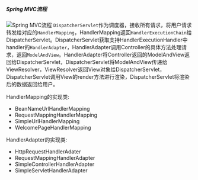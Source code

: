 ##### Spring MVC流程
![Spring MVC流程](../../images/SpringMVC.png)
`DispatcherServlet`作为调度器，接收所有请求，将用户请求转发给对应的`HandlerMapping`，HandlerMapping返回`HandlerExecutionChain`给DispatcherServlet。DispatcherServlet获取支持HandlerExecutionHandler中handler的`HandlerAdapter`，HandlerAdapter调用Controller的具体方法处理请求，返回`ModelAndView`。HandlerAdapter将Controller返回的ModelAndView返回给DispatcherServlet，DispatcherServlet将ModelAndView传递给ViewResolver，ViewResolver返回View对象给DispatcherServlet，DispatcherServlet调用View的render方法进行渲染，DispatcherServlet将渲染后的数据返回给用户。

HandlerMapping的实现类:
- BeanNameUrlHandlerMapping
- RequestMappingHandlerMapping
- SimpleUrlHandlerMapping
- WelcomePageHandlerMapping

HandlerAdapter的实现类:
- HttpRequestHandlerAdater
- RequestMappingHandlerAdapter
- SimpleControllerHandlerAdapter
- SimpleServletHandlerAdapter


